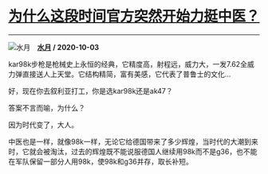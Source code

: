 # [为什么这段时间官方突然开始力挺中医？](https://www.zhihu.com/answer/1504914939)

-----------------------------------------------------------------

![水月](https://pic1.zhimg.com/v2-0e99864f93b391dc51361dd670dc73db.jpg?source=1940ef5c "水月")&emsp;**[水月](https://www.zhihu.com/people/shui-yue-28-13) / 2020-10-03**

kar98k步枪是枪械史上永恒的经典，它精度高，射程远，威力大，一发7.62全威力弹直接送人上天堂。它结构精简，富有美感，它代表了普鲁士的文化…

好，现在你去叙利亚打工，你是选kar98k还是ak47？

答案不言而喻，为什么？

因为时代变了，大人。

中医也是一样，就像98k一样，无论它给德国带来了多少辉煌，当时代的大潮到来时，它就会被淘汰，过去的辉煌既不能说服德国人继续用98k而不是g36，也不能在军队保留一部分人用98k，使98k和g36并存，取长补短。

